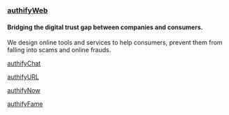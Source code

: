 ### [authifyWeb](https://authifyweb.com)

#### Bridging the digital trust gap between companies and consumers.


We design online tools and services to help consumers, prevent them from falling into scams and online frauds.

[authifyChat](https://chat.authifyweb.com/)

[authifyURL](https://url.authifyweb.com/)

[authifyNow](https://now.authifyweb.com)

[authifyFame](https://fame.authifyweb.com)
